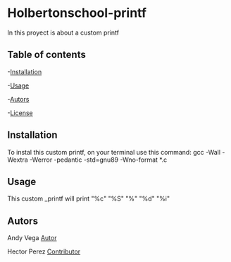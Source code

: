 # Holbertonschool-printf

In this proyect is about a custom printf

## Table of contents

-[Installation](#installation)

-[Usage](#usage)

-[Autors](#autors)

-[License](#license)

## Installation

To instal this custom printf, on your terminal use this command: gcc -Wall -Wextra -Werror -pedantic -std=gnu89 -Wno-format *.c

## Usage

This custom _printf will print "%c" "%S" "%" "%d" "%i"

## Autors

Andy Vega [Autor](https://github.com/andyavl)

Hector Perez [Contributor](https://github.com/HectorPR4546)


